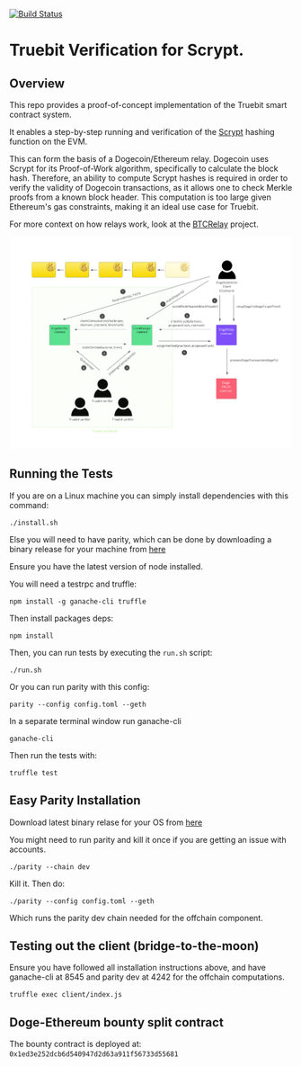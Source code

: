 [![Build Status](https://travis-ci.org/TrueBitFoundation/scrypt-interactive.svg?branch=master)](https://travis-ci.org/TrueBitFoundation/scrypt-interactive)

# Truebit Verification for Scrypt.

## Overview

This repo provides a proof-of-concept implementation of the Truebit smart contract system.<br/>

It enables a step-by-step running and verification of the [Scrypt](https://en.wikipedia.org/wiki/Scrypt) hashing function on the EVM.<br/>

This can form the basis of a Dogecoin/Ethereum relay. Dogecoin uses Scrypt for its Proof-of-Work algorithm, specifically to calculate the block hash. Therefore, an ability to compute Scrypt hashes is required in order to verify the validity of Dogecoin transactions, as it allows one to check Merkle proofs from a known block header. This computation is too large given Ethereum's gas constraints, making it an ideal use case for Truebit.<br/>

For more context on how relays work, look at the [BTCRelay](https://github.com/ethereum/btcrelay) project.<br/>

![Protocol Schematic](./doge-eth.png)

## Running the Tests

If you are on a Linux machine you can simply install dependencies with this command:
```
./install.sh
```

Else you will need to have parity, which can be done by downloading a binary release for your machine from [here](https://github.com/paritytech/parity/releases)

Ensure you have the latest version of node installed.

You will need a testrpc and truffle:

```
npm install -g ganache-cli truffle
```

Then install packages deps:

```
npm install
```

Then, you can run tests by executing the `run.sh` script:
```
./run.sh

```

Or you can run parity with this config:

```
parity --config config.toml --geth
```

In a separate terminal window run ganache-cli
```
ganache-cli
```

Then run the tests with:
```
truffle test
```

## Easy Parity Installation

Download latest binary relase for your OS from [here](https://github.com/paritytech/parity/releases)

You might need to run parity and kill it once if you are getting an issue with accounts.

```
./parity --chain dev
```

Kill it. Then do:

```
./parity --config config.toml --geth
```

Which runs the parity dev chain needed for the offchain component.

## Testing out the client (bridge-to-the-moon)

Ensure you have followed all installation instructions above, and have ganache-cli at 8545 and parity dev at 4242 for the offchain computations.

```
truffle exec client/index.js
```

## Doge-Ethereum bounty split contract

 The bounty contract is deployed at: `0x1ed3e252dcb6d540947d2d63a911f56733d55681`

